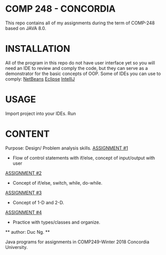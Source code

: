 # COMP 248 - CONCORDIA

This repo contains all of my assignments during the term of COMP-248 based on JAVA 8.0.

# INSTALLATION
All of the program in this repo do not have user interface yet so you will need an IDE to review and comply the code, but they can serve as a demonstrator for the basic concepts of OOP.
Some of IDEs you can use to comply:
[NetBeans](https://netbeans.org/)
[Eclipse](https://www.eclipse.org/downloads/)
[IntelliJ](https://www.jetbrains.com/idea/?fromMenu)

# USAGE
Import project into your IDEs.
Run

# CONTENT
Purpose: Design/ Problem analysis skills.
[ASSIGNMENT #1 ](https://github.com/DukeNgn/COMP248-OOP1/tree/master/Assignment%231)
* Flow of control statements with if/else, concept of input/output with user

[ASSIGNMENT #2](https://github.com/DukeNgn/COMP248-OOP1/tree/master/Assignment%232)
* Concept of if/else, switch, while, do-while.

[ASSIGNMENT #3](https://github.com/DukeNgn/COMP248-OOP1/tree/master/Assignment%233)
* Concept of 1-D and 2-D.

[ASSIGNMENT #4](https://github.com/DukeNgn/COMP248-OOP1/tree/master/Assignment%234)
* Practice with types/classes and organize.


** author: Duc Ng. **

Java programs for assignments in COMP249-Winter 2018 Concordia University.
